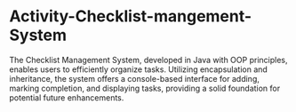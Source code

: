 # Activity-Checklist-mangement-System
The Checklist Management System, developed in Java with OOP principles, enables users to efficiently organize tasks. Utilizing encapsulation and inheritance, the system offers a console-based interface for adding, marking completion, and displaying tasks, providing a solid foundation for potential future enhancements.
